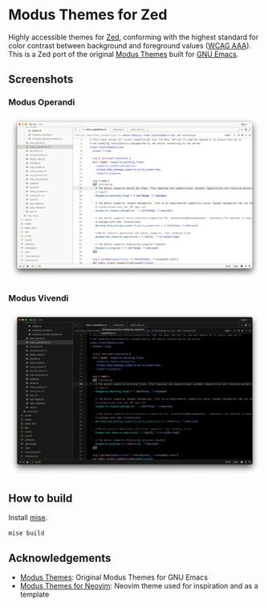 # Modus Themes for Zed

Highly accessible themes for [Zed](https://zed.dev), conforming with
the highest standard for color contrast between background and foreground values
([WCAG AAA](https://www.w3.org/WAI/WCAG21/Understanding/contrast-enhanced.html)). This
is a Zed port of the original
[Modus Themes](https://protesilaos.com/emacs/modus-themes) built for
[GNU Emacs](https://www.gnu.org/software/emacs/).

## Screenshots

### Modus Operandi

![](./doc/images/modus_operandi.png)

### Modus Vivendi

![](./doc/images/modus_vivendi.png)

## How to build

Install [mise](https://mise.jdx.dev).

```
mise build
```

## Acknowledgements

- [Modus Themes](https://protesilaos.com/emacs/modus-themes): Original Modus Themes for
  GNU Emacs
- [Modus Themes for Neovim](https://github.com/miikanissi/modus-themes.nvim): Neovim theme used for
  inspiration and as a template
